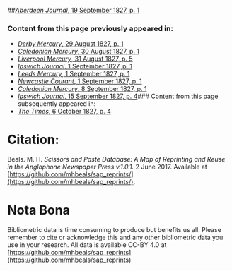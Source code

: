 ##[*Aberdeen Journal*, 19 September 1827, p. 1](https://mhbeals.github.io/sap_html/Aberdeen-Journal/Aberdeen-Journal-19-September-1827-p-1)

### Content from this page previously appeared in:
+ [*Derby Mercury*, 29 August 1827, p. 1](https://mhbeals.github.io/sap_html/Derby-Mercury/Derby-Mercury-29-August-1827-p-1)
+ [*Caledonian Mercury*, 30 August 1827, p. 1](https://mhbeals.github.io/sap_html/Caledonian-Mercury/Caledonian-Mercury-30-August-1827-p-1)
+ [*Liverpool Mercury*, 31 August 1827, p. 5](https://mhbeals.github.io/sap_html/Liverpool-Mercury/Liverpool-Mercury-31-August-1827-p-5)
+ [*Ipswich Journal*, 1 September 1827, p. 1](https://mhbeals.github.io/sap_html/Ipswich-Journal/Ipswich-Journal-1-September-1827-p-1)
+ [*Leeds Mercury*, 1 September 1827, p. 1](https://mhbeals.github.io/sap_html/Leeds-Mercury/Leeds-Mercury-1-September-1827-p-1)
+ [*Newcastle Courant*, 1 September 1827, p. 1](https://mhbeals.github.io/sap_html/Newcastle-Courant/Newcastle-Courant-1-September-1827-p-1)
+ [*Caledonian Mercury*, 8 September 1827, p. 1](https://mhbeals.github.io/sap_html/Caledonian-Mercury/Caledonian-Mercury-8-September-1827-p-1)
+ [*Ipswich Journal*, 15 September 1827, p. 4](https://mhbeals.github.io/sap_html/Ipswich-Journal/Ipswich-Journal-15-September-1827-p-4)### Content from this page subsequently appeared in:
+ [*The Times*, 6 October 1827, p. 4](https://mhbeals.github.io/sap_html/The-Times/The-Times-6-October-1827-p-4)
                    
# Citation: 

Beals. M. H. *Scissors and Paste Database: A Map of Reprinting and Reuse in the Anglophone Newspaper Press v.1.0.1.* 2 June 2017. Available at [https://github.com/mhbeals/sap_reprints/](https://github.com/mhbeals/sap_reprints/). 
                    
# Nota Bona

Bibliometric data is time consuming to produce but benefits us all. Please remember to cite or acknowledge this and any other bibliometric data you use in your research. All data is available CC-BY 4.0 at [https://github.com/mhbeals/sap_reprints](https://github.com/mhbeals/sap_reprints)